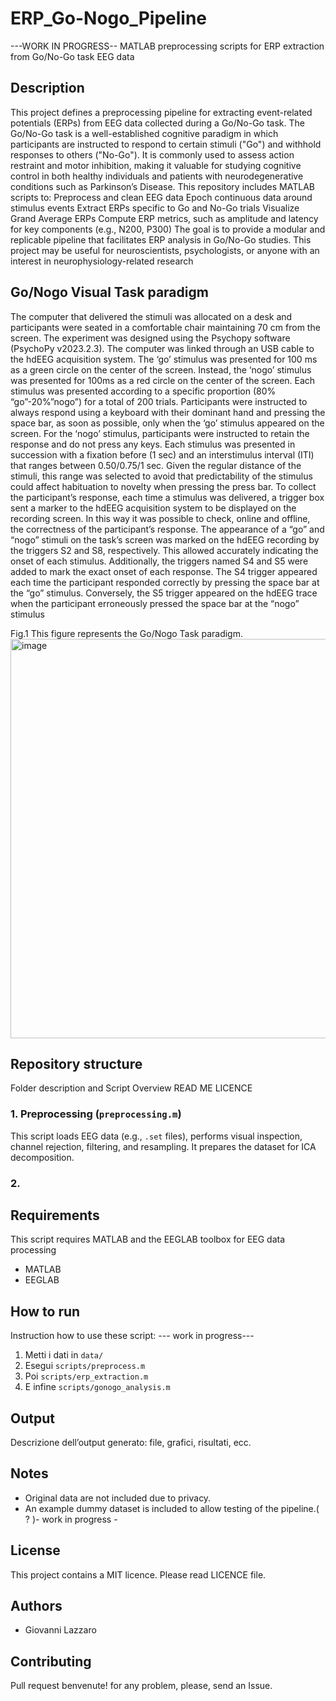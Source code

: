 # ERP_Go-Nogo_Pipeline
---WORK IN PROGRESS--
MATLAB preprocessing scripts for ERP extraction from Go/No-Go task EEG data

## Description

This project defines a preprocessing pipeline for extracting event-related potentials (ERPs) from EEG data collected during a Go/No-Go task.
The Go/No-Go task is a well-established cognitive paradigm in which participants are instructed to respond to certain stimuli ("Go") and withhold responses to others ("No-Go"). It is commonly used to assess action restraint and motor inhibition, making it valuable for studying cognitive control in both healthy individuals and patients with neurodegenerative conditions such as Parkinson’s Disease.
This repository includes MATLAB scripts to:
Preprocess and clean EEG data
Epoch continuous data around stimulus events
Extract ERPs specific to Go and No-Go trials
Visualize Grand Average ERPs
Compute ERP metrics, such as amplitude and latency for key components (e.g., N200, P300)
The goal is to provide a modular and replicable pipeline that facilitates ERP analysis in Go/No-Go studies.
This project may be useful for neuroscientists, psychologists, or anyone with an interest in neurophysiology-related research

## Go/Nogo Visual Task paradigm
The computer that delivered the stimuli was allocated on a desk and participants were seated in a comfortable chair maintaining 
70 cm from the screen. The experiment was designed using the Psychopy software (PsychoPy v2023.2.3). The computer was linked through an USB cable to the hdEEG acquisition system.
The ‘go’ stimulus was presented for 100 ms as a green circle on the center of the screen. Instead, the ‘nogo’ stimulus was presented for 100ms as a red circle on the center of the screen. 
Each stimulus was presented according to a specific proportion (80% “go”-20%”nogo”) for a total of 200 trials.
Participants were instructed to always respond using a keyboard with their dominant hand and pressing the space bar, as soon as possible,
only when the ‘go’ stimulus appeared on the screen. For the ‘nogo’ stimulus, participants were instructed to retain the response and do not press any keys.
Each stimulus was presented in succession with a fixation before (1 sec) and an interstimulus interval (ITI) that ranges between 0.50/0.75/1 sec. Given the regular distance of the stimuli, this range 
was selected to avoid that predictability of the stimulus could affect habituation to novelty 
when pressing the press bar. To collect the participant’s response, each time a stimulus was delivered, a trigger box sent a marker to the hdEEG acquisition system to 
be displayed on the recording screen. In this way it was possible to check, online and offline, the correctness of the participant’s response. The appearance of a “go” and “nogo” 
stimuli on the task’s screen was marked on the hdEEG recording by the triggers S2 and S8, respectively. This allowed accurately indicating the onset of each stimulus. 
Additionally, the triggers named S4 and S5 were added to mark the exact onset of each response. The S4 trigger appeared each time the participant responded correctly by 
pressing the space bar at the “go” stimulus. Conversely, the S5 trigger appeared on the hdEEG trace when the participant erroneously pressed the space bar at the “nogo” stimulus

Fig.1 This figure represents the Go/Nogo Task paradigm. 
<img width="1007" height="639" alt="image" src="https://github.com/user-attachments/assets/7af313c4-6463-4090-a76a-981bbb1f1c9d" />



## Repository structure
Folder description and Script Overview
READ ME 
LICENCE

### 1. Preprocessing (`preprocessing.m`)
This script loads EEG data (e.g., `.set` files), performs visual inspection, channel rejection, filtering, and resampling. It prepares the dataset for ICA decomposition.
### 2. 

## Requirements
This script requires MATLAB and the EEGLAB toolbox for EEG data processing
- MATLAB 
- EEGLAB 


##  How to run
Instruction how to use these script: --- work in progress---
1. Metti i dati in `data/`
2. Esegui `scripts/preprocess.m`
3. Poi `scripts/erp_extraction.m`
4. E infine `scripts/gonogo_analysis.m`

##  Output
Descrizione dell’output generato: file, grafici, risultati, ecc.

## Notes
-  Original data are not included due to privacy. 
-  An example dummy dataset is included to allow testing of the pipeline.( ? )- work in progress - 

## License
This project contains a MIT licence. Please read LICENCE file.

## Authors
- Giovanni Lazzaro


## Contributing
Pull request benvenute! for any problem, please, send an Issue.
